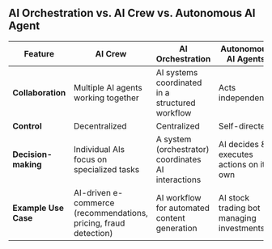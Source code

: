 ## AI Orchestration vs. AI Crew vs. Autonomous AI Agent

| Feature            | AI Crew | AI Orchestration | Autonomous AI Agents |
|--------------------|---------|------------------|----------------------|
| **Collaboration**  | Multiple AI agents working together | AI systems coordinated in a structured workflow | Acts independently |
| **Control**        | Decentralized | Centralized | Self-directed |
| **Decision-making** | Individual AIs focus on specialized tasks | A system (orchestrator) coordinates AI interactions | AI decides & executes actions on its own |
| **Example Use Case** | AI-driven e-commerce (recommendations, pricing, fraud detection) | AI workflow for automated content generation | AI stock trading bot managing investments |
